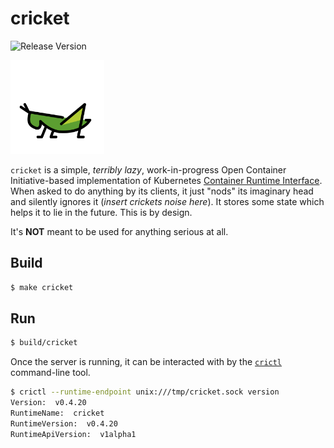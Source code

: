 # cricket

![Release Version](https://img.shields.io/badge/Release-v0.4.20-blue.svg)

<img src="./assets/cricket-1f997.png" alt="cricket logo" width="150" height="150"/>

`cricket` is a simple, _terribly lazy_, work-in-progress Open Container Initiative-based implementation of Kubernetes [Container Runtime Interface](https://kubernetes.io/docs/concepts/architecture/cri/).
When asked to do anything by its clients, it just "nods" its imaginary head and silently ignores it (_insert crickets noise here_). It stores some state which helps it to lie in the future. This is by design.

It's **NOT** meant to be used for anything serious at all.


## Build

```sh
$ make cricket
```


## Run

```sh
$ build/cricket
```

Once the server is running, it can be interacted with by the [`crictl`](https://github.com/kubernetes-sigs/cri-tools/blob/master/docs/crictl.md) command-line tool.

```sh
$ crictl --runtime-endpoint unix:///tmp/cricket.sock version
Version:  v0.4.20
RuntimeName:  cricket
RuntimeVersion:  v0.4.20
RuntimeApiVersion:  v1alpha1
```

